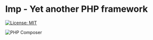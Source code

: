 # Imp - Yet another PHP framework

[![License: MIT](https://img.shields.io/badge/License-MIT-yellow.svg)](https://opensource.org/licenses/MIT)

![PHP Composer](https://github.com/puchkovk/imp/workflows/PHP%20Composer/badge.svg)
